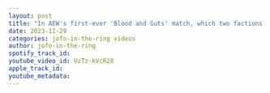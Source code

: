 ```yaml
---
layout: post
title: "In AEW's first-ever 'Blood and Guts' match, which two factions faced off, and who was the victor"
date: 2023-11-29
categories: jofo-in-the-ring videos
author: jofo-in-the-ring
spotify_track_id: 
youtube_video_id: UzTz-kVcR28
apple_track_id: 
youtube_metadata: 
---
```

